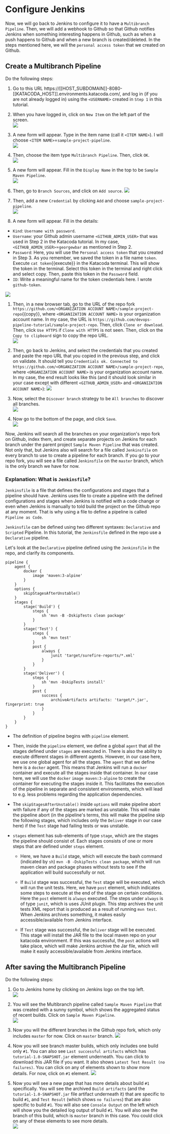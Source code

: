 # Configure Jenkins

Now, we will go back to Jenkins to configure it to have a `Multibranch Pipeline`. Then, we will add a webhook to Github so that Github notifies Jenkins when something interesting happens in Github, such as when a push happens to Github and when a new branch is created/deleted. In the steps mentioned here, we will the `personal access token` that we created on Github.

## Create a Multibranch Pipeline

Do the following steps:

1. Go to this URL https://[[HOST_SUBDOMAIN]]-8080-[[KATACODA_HOST]].environments.katacoda.com/, and log in (if you are not already logged in) using the `<USERNAME>` created in `Step 1` in this tutorial.

1. When you have logged in, click on `New Item` on the left part of the screen.  
![](./assets/new_item.png)

1. A new form will appear. Type in the item name (call it `<ITEM NAME>`). I will choose `<ITEM NAME>`=`sample-project-pipeline`.  
![](./assets/pipeline_name.png)

1. Then, choose the item type `Multibranch Pipeline`. Then, click `OK`.  
![](./assets/pipeline_type.png)

1. A new form will appear. Fill in the `Display Name` in the top to be `Sample Maven Pipeline`.  
![](./assets/display_name.png)

1. Then, go to `Branch Sources`, and click on `Add source`.
![](./assets/branch_source.png)

1. Then, add a new `Credential` by clicking `Add` and choose `sample-project-pipeline`.  
![](./assets/credentials.png)

1. A new form will appear. Fill in the details:
  * `Kind`: `Username with password`.
  * `Username`: your Github admin username `<GITHUB_ADMIN_USER>` that was used in Step 2 in the Katacoda tutorial. In my case, `<GITHUB_ADMIN_USER>`=`georgewbar` as mentioned in Step 2.
  * `Password`: Here, you will use the `Personal access token` that you created in Step 3. As you remember, we saved the token in a file name `token`. Execute `cat token`{{execute}} in the Katacoda terminal. This will show the token in the terminal. Select this token in the terminal and right click and select copy. Then, paste this token in the `Password` field.
  * `ID`: Write a meaningful name for the token credentials here. I wrote `github-token`.  

  ![](./assets/credentials_form.png)

1. Then, in a new browser tab, go to the URL of the repo fork `https://github.com/<ORGANIZATION ACCOUNT NAME>/sample-project-repo`{{copy}}, where `<ORGANIZATION ACCOUNT NAME>` is your organization account name. In my case, the URL is `https://github.com/devops-pipeline-tutorial/sample-project-repo`. Then, click `Clone or download`. Then, click `Use HTTPS` if `Clone with HTTPS` is not seen. Then, click on the `Copy to clipboard` sign to copy the repo URL.  
![](./assets/clone_form.png)

1. Then, go back to Jenkins, and select the credentials that you created and paste the repo URL that you copied in the previous step, and click on validate. It should tell you `Credentials ok. Connected to https://github.com/<ORGANIZATION ACCOUNT NAME>/sample-project-repo`, where `<ORGANIZATION ACCOUNT NAME>` is your organization account name. In my case, the end result looks like this (and it should look similar in your case except with different `<GITHUB_ADMIN_USER>` and `<ORGANIZATION ACCOUNT NAME>`):
![](./assets/validate.png)

1. Now, select the `Discover branch` strategy to be `All branches` to discover all branches.  
![](./assets/branches_strat.png)

1. Now go to the bottom of the page, and click `Save`.  
![](./assets/save_button.png)

Now, Jenkins will search all the branches on your organization's repo fork on Github, index them, and create separate projects on Jenkins for each branch under the parent project `Sample Maven Pipeline` that was created. Not only that, but Jenkins also will search for a file called `Jenkinsfile` on every branch to use to create a pipeline for each branch. If you go to your repo fork, you will see a file called `Jenkinsfile` on the `master` branch, which is the only branch we have for now.

### Explanation: What is `Jenkinsfile`?
`Jenkinsfile` is a file that defines the configurations and stages that a pipeline should have. Jenkins uses file to create a pipeline with the defined configurations and stages when Jenkins is notified with a code change or even when Jenkins is manually to told build the project on the Github repo at any moment. That is why using a file to define a pipeline is called `Pipeline as Code`.

`Jenkinsfile` can be defined using two different syntaxes: `Declarative` and `Scripted` Pipeline. In this tutorial, the `Jenkinsfile` defined in the repo use a `Declarative` pipeline.

Let's look at the `Declarative` pipeline defined using the `Jenkinsfile` in the repo, and clarify its components.

```
pipeline {
    agent {
        docker {
            image 'maven:3-alpine'
        }
    }
    options {
        skipStagesAfterUnstable()
    }
    stages {
        stage('Build') {
            steps {
                sh 'mvn -B -DskipTests clean package'
            }
        }
        stage('Test') {
            steps {
                sh 'mvn test'
            }
            post {
                always {
                    junit 'target/surefire-reports/*.xml'
                }
            }
        }
        stage('Deliver') {
            steps {
                sh 'mvn -DskipTests install'
            }
            post {
                success {
                    archiveArtifacts artifacts: 'target/*.jar', fingerprint: true
                }
            }
        }
    }
}
```

* The definition of pipeline begins with `pipeline` element.

* Then, inside the `pipeline` element, we define a global `agent` that all the stages defined under `stages` are executed in. There is also the ability to execute different stages in different agents. However, in our case here, we use one global agent for all the stages. The `agent` that we define here is a `docker` agent. This means that Jenkins will run a `docker` container and execute all the stages inside that container. In our case here, we will use the `docker` `image maven:3-alpine` to create the container for executing the stages inside it. This facilitates the execution of the pipeline in separate and consistent environments, which will lead to e.g. less problems regarding the application dependencies.

* The `skipStagesAfterUnstable()` inside `options` will make pipeline abort with failure if any of the stages are marked as unstable. This will make the pipeline abort (in the pipeline's terms, this will make the pipeline skip the following stages, which includes only the `Deliver` stage in our case here) if the `Test` stage had failing tests or was unstable.

* `stages` element has sub-elements of type `stage`, which are the stages the pipeline should consist of. Each stages consists of one or more steps that are defined under `steps` element.

  * Here, we have a `Build` stage, which will execute the bash command (indicated by `sh`) `mvn -B -DskipTests clean package`, which will run maven clean and package phases without tests to see if the application will build successfully or not.

  * If `Build` stage was successful, the `Test` stage will be executed, which will run the unit tests. Here, we have `post` element, which indicates some steps to execute at the end of the stage on certain conditions. Here the `post` element is `always` executed. The steps under `always` is of type `junit`, which is uses JUnit plugin. This step archives the unit tests XML report that is produced as a result of running `mvn test`. When Jenkins archives something, it makes easily accessible/available from Jenkins interface.

  * If `Test` stage was successful, the `Deliver` stage will be executed. This stage will install the JAR file to the local maven repo on your katacoda environment. If this was successful, the `post` actions will take place, which will make Jenkins archive the Jar file, which will make it easily accessible/available from Jenkins interface.

## After saving the Multibranch Pipeline

Do the following steps:

1. Go to Jenkins home by clicking on Jenkins logo on the top left.  
![](./assets/jenkins_home.png)

1. You will see the Multibranch pipeline called `Sample Maven Pipeline` that was created with a sunny symbol, which shows the aggregated status of recent builds. Click on `Sample Maven Pipeline`.  
![](./assets/sample_maven_pipeline.png)

1. Now you will the different branches in the Github repo fork, which only includes `master` for now. Click on `master` branch.
![](./assets/branches.png)

1. Now you will see branch master builds, which only includes one build only `#1`. You can also see `Last successful artifacts` which has `tutorial-1.0-SNAPSHOT.jar` element underneath. You can click to download this JAR file if you want. It also shows `Latest Test Result (no failures)`. You can click on any of elements shown to show more details. For now, click on `#1` element.
![](./assets/pipeline_form.png)

1. Now you will see a new page that has more details about build `#1` specifically. You will see the archived `Build artifacts` (and the `tutorial-1.0-SNAPSHOT.jar` file artifact underneath it) that are specific to build `#1`, and `Test Result` (which shows `no failures`) that are also specific to build `#1`. You will also see `Console Output` on the left which will show you the detailed log output of build `#1`. You will also see the branch of this build, which is `master` branch in this case. You could click on any of these elements to see more details.  
![](./assets/build_1.png)
